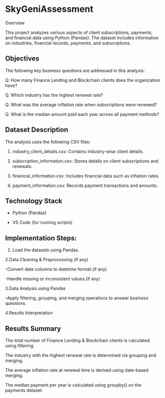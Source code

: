 # SkyGeniAssessment
Overview

This project analyzes various aspects of client subscriptions, payments, and financial data using Python (Pandas). The dataset includes information on industries, financial records, payments, and subscriptions.

## Objectives

The following key business questions are addressed in this analysis:

Q. How many Finance Lending and Blockchain clients does the organization have?

Q. Which industry has the highest renewal rate?

Q. What was the average inflation rate when subscriptions were renewed?

Q. What is the median amount paid each year across all payment methods?

##  Dataset Description

The analysis uses the following CSV files:

1. industry_client_details.csv: Contains industry-wise client details.

2. subscription_information.csv: Stores details on client subscriptions and renewals.

3. finanical_information.csv: Includes financial data such as inflation rates.

4. payment_information.csv: Records payment transactions and amounts.

## Technology Stack

- Python (Pandas)

- VS Code (for running scripts)

## Implementation Steps:

1. Load the datasets using Pandas.

2.Data Cleaning & Preprocessing (if any)

-Convert date columns to datetime format.(if any)

-Handle missing or inconsistent values.(if any)

3.Data Analysis using Pandas

-Apply filtering, grouping, and merging operations to answer business questions.

4.Results Interpretation


## Results Summary

The total number of Finance Lending & Blockchain clients is calculated using filtering.

The industry with the highest renewal rate is determined via grouping and merging.

The average inflation rate at renewal time is derived using date-based merging.

The median payment per year is calculated using groupby() on the payments dataset.


